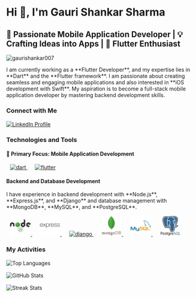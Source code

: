 <h1 align="left">Hi 👋, I'm Gauri Shankar Sharma</h1>
<h2 align="left">
  🚀 Passionate Mobile Application Developer | 💡 Crafting Ideas into Apps | 📱 Flutter Enthusiast
</h2>

<p align="left">
  <img
    src="https://komarev.com/ghpvc/?username=gaurishankar007&label=Profile%20views&color=0e75b6&style=flat"
    alt="gaurishankar007"
  />
</p>

<p align="left">
  I am currently working as a **Flutter Developer**, and my expertise lies in **Dart** and the **Flutter framework**. I am passionate about creating seamless and engaging mobile applications and also interested in **iOS development with Swift**. My aspiration is to become a full-stack mobile application developer by mastering backend development skills.
</p>

<h3 align="left">Connect with Me</h3>
<p align="left">
  <a
    href="https://www.linkedin.com/in/gauri-shankar-sharma-05809a24a/"
    target="blank"
  >
    <img
      align="center"
      src="https://raw.githubusercontent.com/rahuldkjain/github-profile-readme-generator/master/src/images/icons/Social/linked-in-alt.svg"
      alt="LinkedIn Profile"
      height="55"
      width="55"
    />
  </a>
</p>

<h3 align="left">Technologies and Tools</h3>

<h4 align="left">🌟 Primary Focus: Mobile Application Development</h4>
<p align="left">
  <a href="https://dart.dev" target="_blank" rel="noreferrer" style="padding: 10px;">
    <img
      src="https://www.vectorlogo.zone/logos/dartlang/dartlang-icon.svg"
      alt="dart"
      width="55"
      height="55"
    />
  </a>
  <a href="https://flutter.dev" target="_blank" rel="noreferrer" style="padding: 10px;">
    <img
      src="https://www.vectorlogo.zone/logos/flutterio/flutterio-icon.svg"
      alt="flutter"
      width="55"
      height="55"
    />
  </a>
</p>

<h4 align="left">Backend and Database Development</h4>
<p align="left">
  I have experience in backend development with **Node.js**, **Express.js**, and **Django** and database management with **MongoDB**, **MySQL**, and **PostgreSQL**.
</p>
<p align="left">
  <a href="https://nodejs.org" target="_blank" rel="noreferrer" style="padding: 10px;">
    <img
      src="https://raw.githubusercontent.com/devicons/devicon/master/icons/nodejs/nodejs-original-wordmark.svg"
      alt="nodejs"
      width="55"
      height="55"
    />
  </a>
  <a href="https://expressjs.com" target="_blank" rel="noreferrer" style="padding: 10px;">
    <img
      src="https://raw.githubusercontent.com/devicons/devicon/master/icons/express/express-original-wordmark.svg"
      alt="express"
      width="55"
      height="55"
    />
  </a>
  <a href="https://www.djangoproject.com/" target="_blank" rel="noreferrer" style="padding: 10px;">
    <img
      src="https://cdn.worldvectorlogo.com/logos/django.svg"
      alt="django"
      width="55"
      height="55"
    />
  </a>
  <a href="https://www.mongodb.com/" target="_blank" rel="noreferrer" style="padding: 10px;">
    <img
      src="https://raw.githubusercontent.com/devicons/devicon/master/icons/mongodb/mongodb-original-wordmark.svg"
      alt="mongodb"
      width="55"
      height="55"
    />
  </a>
  <a href="https://www.mysql.com/" target="_blank" rel="noreferrer" style="padding: 10px;">
    <img
      src="https://raw.githubusercontent.com/devicons/devicon/master/icons/mysql/mysql-original-wordmark.svg"
      alt="mysql"
      width="55"
      height="55"
    />
  </a>
  <a href="https://www.postgresql.org" target="_blank" rel="noreferrer" style="padding: 10px;">
    <img
      src="https://raw.githubusercontent.com/devicons/devicon/master/icons/postgresql/postgresql-original-wordmark.svg"
      alt="postgresql"
      width="55"
      height="55"
    />
  </a>
</p>

<h3 align="left">My Activities</h3>
<p>
  <img
    align="center"
    src="https://github-readme-stats.vercel.app/api/top-langs?username=gaurishankar007&show_icons=true&locale=en&layout=compact"
    alt="Top Languages"
  />
</p>
<p>
  <img
    align="center"
    src="https://github-readme-stats.vercel.app/api?username=gaurishankar007&show_icons=true&locale=en"
    alt="GitHub Stats"
  />
</p>
<p>
  <img
    align="center"
    src="https://github-readme-streak-stats.herokuapp.com/?user=gaurishankar007&"
    alt="Streak Stats"
  />
</p>
